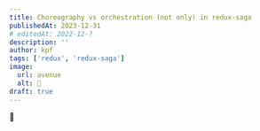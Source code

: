 ```yaml
---
title: Choreography vs orchestration (not only) in redux-saga
publishedAt: 2023-12-31
# editedAt: 2022-12-?
description: ''
author: kpf
tags: ['redux', 'redux-saga']
image:
  url: avenue
  alt: 🚧
draft: true
---
```


🚧
